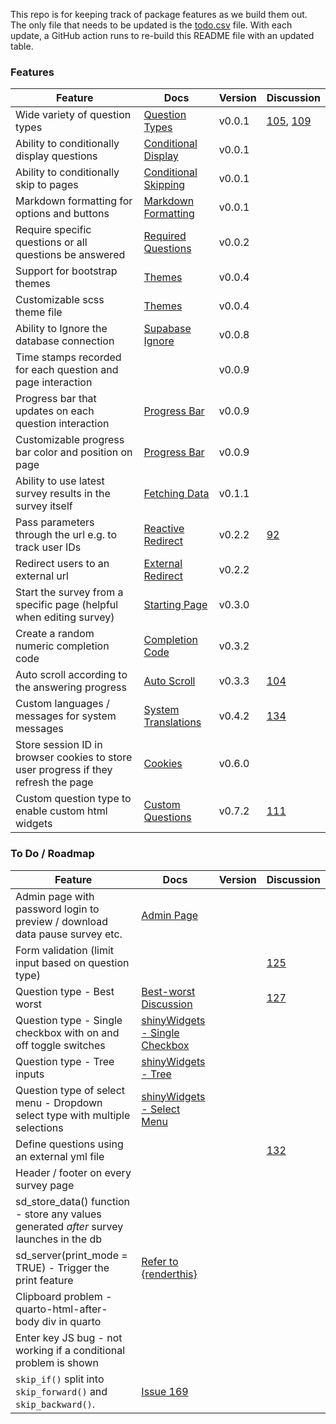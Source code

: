 
<!-- README.md is generated from README.Rmd. Please edit this file -->

This repo is for keeping track of package features as we build them out.
The only file that needs to be updated is the
[todo.csv](https://github.com/surveydown-dev/todo/blob/main/todo.csv)
file. With each update, a GitHub action runs to re-build this README
file with an updated table.

### Features

| Feature                                                                             | Docs                                                                                                 | Version | Discussion                                                                                                                   |
|-------------------------------------------------------------------------------------|------------------------------------------------------------------------------------------------------|---------|------------------------------------------------------------------------------------------------------------------------------|
| Wide variety of question types                                                      | [Question Types](https://surveydown.org/question-types)                                              | v0.0.1  | [105](https://github.com/orgs/surveydown-dev/discussions/105), [109](https://github.com/orgs/surveydown-dev/discussions/109) |
| Ability to conditionally display questions                                          | [Conditional Display](https://surveydown.org/conditional-control#conditional-display)                | v0.0.1  |                                                                                                                              |
| Ability to conditionally skip to pages                                              | [Conditional Skipping](https://surveydown.org/conditional-control#conditional-skipping)              | v0.0.1  |                                                                                                                              |
| Markdown formatting for options and buttons                                         | [Markdown Formatting](https://surveydown.org/question-formatting#markdown-formatting)                | v0.0.1  |                                                                                                                              |
| Require specific questions or all questions be answered                             | [Required Questions](https://surveydown.org/server-options#required-questions)                       | v0.0.2  |                                                                                                                              |
| Support for bootstrap themes                                                        | [Themes](https://surveydown.org/survey-components#changing-the-look-and-feel)                        | v0.0.4  |                                                                                                                              |
| Customizable scss theme file                                                        | [Themes](https://surveydown.org/survey-components#changing-the-look-and-feel)                        | v0.0.4  |                                                                                                                              |
| Ability to Ignore the database connection                                           | [Supabase Ignore](https://surveydown.org/store-data#ignoring-the-supabase-connection)                | v0.0.8  |                                                                                                                              |
| Time stamps recorded for each question and page interaction                         |                                                                                                      | v0.0.9  |                                                                                                                              |
| Progress bar that updates on each question interaction                              | [Progress Bar](https://surveydown.org/survey-components#progress-bar)                                | v0.0.9  |                                                                                                                              |
| Customizable progress bar color and position on page                                | [Progress Bar](https://surveydown.org/survey-components#progress-bar)                                | v0.0.9  |                                                                                                                              |
| Ability to use latest survey results in the survey itself                           | [Fetching Data](https://surveydown.org/fetch-data#reactive-fetching)                                 | v0.1.1  |                                                                                                                              |
| Pass parameters through the url e.g. to track user IDs                              | [Reactive Redirect](https://surveydown.org/redirect#reactive-redirect)                               | v0.2.2  | [92](https://github.com/orgs/surveydown-dev/discussions/92)                                                                  |
| Redirect users to an external url                                                   | [External Redirect](https://surveydown.org/redirect)                                                 | v0.2.2  |                                                                                                                              |
| Start the survey from a specific page (helpful when editing survey)                 | [Starting Page](https://surveydown.org/server-options#starting-page)                                 | v0.3.0  |                                                                                                                              |
| Create a random numeric completion code                                             | [Completion Code](https://surveydown.org/reactivity#displaying-stored-values-e.g.-a-completion-code) | v0.3.2  |                                                                                                                              |
| Auto scroll according to the answering progress                                     | [Auto Scroll](https://surveydown.org/server-options#auto-scroll)                                     | v0.3.3  | [104](https://github.com/surveydown-dev/surveydown/issues/104)                                                               |
| Custom languages / messages for system messages                                     | [System Translations](https://surveydown.org/system-translations)                                    | v0.4.2  | [134](https://github.com/orgs/surveydown-dev/discussions/134)                                                                |
| Store session ID in browser cookies to store user progress if they refresh the page | [Cookies](https://surveydown.org/server-options#cookie)                                              | v0.6.0  |                                                                                                                              |
| Custom question type to enable custom html widgets                                  | [Custom Questions](https://surveydown.org/custom-questions)                                          | v0.7.2  | [111](https://github.com/orgs/surveydown-dev/discussions/111)                                                                |

### To Do / Roadmap

| Feature                                                                                 | Docs                                                                                                         | Version | Discussion                                                    |
|-----------------------------------------------------------------------------------------|--------------------------------------------------------------------------------------------------------------|---------|---------------------------------------------------------------|
| Admin page with password login to preview / download data pause survey etc.             | [Admin Page](https://surveydown.org/server-options#admin-page)                                               |         |                                                               |
| Form validation (limit input based on question type)                                    |                                                                                                              |         | [125](https://github.com/orgs/surveydown-dev/discussions/125) |
| Question type - Best worst                                                              | [Best-worst Discussion](https://github.com/orgs/surveydown-dev/discussions/127)                              |         | [127](https://github.com/orgs/surveydown-dev/discussions/127) |
| Question type - Single checkbox with on and off toggle switches                         | [shinyWidgets - Single Checkbox](https://github.com/dreamRs/shinyWidgets?tab=readme-ov-file#single-checkbox) |         |                                                               |
| Question type - Tree inputs                                                             | [shinyWidgets - Tree](https://github.com/dreamRs/shinyWidgets?tab=readme-ov-file#tree)                       |         |                                                               |
| Question type of select menu - Dropdown select type with multiple selections            | [shinyWidgets - Select Menu](https://github.com/dreamRs/shinyWidgets?tab=readme-ov-file#select-menu)         |         |                                                               |
| Define questions using an external yml file                                             |                                                                                                              |         | [132](https://github.com/orgs/surveydown-dev/discussions/132) |
| Header / footer on every survey page                                                    |                                                                                                              |         |                                                               |
| sd_store_data() function - store any values generated *after* survey launches in the db |                                                                                                              |         |                                                               |
| sd_server(print_mode = TRUE) - Trigger the print feature                                | [Refer to {renderthis}](https://github.com/jhelvy/renderthis/blob/main/R/pdf.R)                              |         |                                                               |
| Clipboard problem - quarto-html-after-body div in quarto                                |                                                                                                              |         |                                                               |
| Enter key JS bug - not working if a conditional problem is shown                        |                                                                                                              |         |                                                               |
| `skip_if()` split into `skip_forward()` and `skip_backward()`.                          | [Issue 169](https://github.com/surveydown-dev/surveydown/issues/169#issuecomment-2611211412)                 |         |                                                               |
